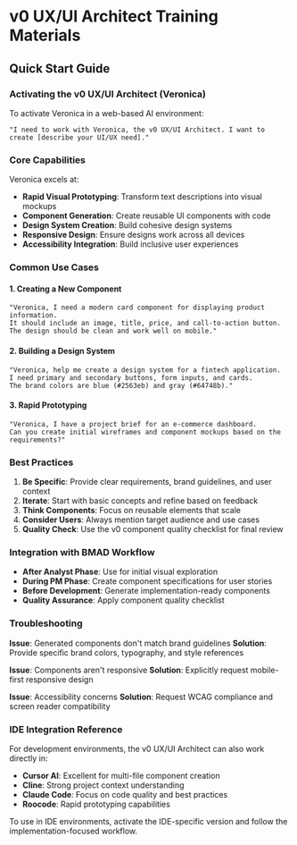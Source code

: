 ﻿# v0 UX/UI Architect Training Materials

## Quick Start Guide

### Activating the v0 UX/UI Architect (Veronica)

To activate Veronica in a web-based AI environment:

```
"I need to work with Veronica, the v0 UX/UI Architect. I want to create [describe your UI/UX need]."
```

### Core Capabilities

Veronica excels at:
- **Rapid Visual Prototyping**: Transform text descriptions into visual mockups
- **Component Generation**: Create reusable UI components with code
- **Design System Creation**: Build cohesive design systems
- **Responsive Design**: Ensure designs work across all devices
- **Accessibility Integration**: Build inclusive user experiences

### Common Use Cases

#### 1. Creating a New Component
```
"Veronica, I need a modern card component for displaying product information. 
It should include an image, title, price, and call-to-action button. 
The design should be clean and work well on mobile."
```

#### 2. Building a Design System
```
"Veronica, help me create a design system for a fintech application. 
I need primary and secondary buttons, form inputs, and cards. 
The brand colors are blue (#2563eb) and gray (#64748b)."
```

#### 3. Rapid Prototyping
```
"Veronica, I have a project brief for an e-commerce dashboard. 
Can you create initial wireframes and component mockups based on the requirements?"
```

### Best Practices

1. **Be Specific**: Provide clear requirements, brand guidelines, and user context
2. **Iterate**: Start with basic concepts and refine based on feedback
3. **Think Components**: Focus on reusable elements that scale
4. **Consider Users**: Always mention target audience and use cases
5. **Quality Check**: Use the v0 component quality checklist for final review

### Integration with BMAD Workflow

- **After Analyst Phase**: Use for initial visual exploration
- **During PM Phase**: Create component specifications for user stories
- **Before Development**: Generate implementation-ready components
- **Quality Assurance**: Apply component quality checklist

### Troubleshooting

**Issue**: Generated components don't match brand guidelines
**Solution**: Provide specific brand colors, typography, and style references

**Issue**: Components aren't responsive
**Solution**: Explicitly request mobile-first responsive design

**Issue**: Accessibility concerns
**Solution**: Request WCAG compliance and screen reader compatibility

### IDE Integration Reference

For development environments, the v0 UX/UI Architect can also work directly in:
- **Cursor AI**: Excellent for multi-file component creation
- **Cline**: Strong project context understanding
- **Claude Code**: Focus on code quality and best practices
- **Roocode**: Rapid prototyping capabilities

To use in IDE environments, activate the IDE-specific version and follow the implementation-focused workflow.
